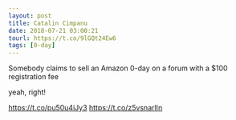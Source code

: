 ```yaml
---
layout: post
title: Catalin Cimpanu
date: 2018-07-21 03:00:21
tourl: https://t.co/9lGQt24Ew6
tags: [0-day]
---
```

Somebody claims to sell an Amazon 0-day on a forum with a $100 registration fee

yeah, right!

https://t.co/pu50u4iJy3 https://t.co/z5vsnarlIn